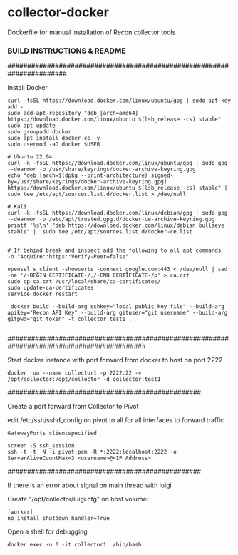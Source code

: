 # collector-docker
Dockerfile for manual installation of Recon collector tools


### BUILD INSTRUCTIONS & README

#######################################################################

Install Docker

```
curl -fsSL https://download.docker.com/linux/ubuntu/gpg | sudo apt-key add -
sudo add-apt-repository "deb [arch=amd64] https://download.docker.com/linux/ubuntu $(lsb_release -cs) stable"
sudo apt update
sudo groupadd docker
sudo apt install docker-ce -y
sudo usermod -aG docker $USER

# Ubuntu 22.04
curl -k -fsSL https://download.docker.com/linux/ubuntu/gpg | sudo gpg --dearmor -o /usr/share/keyrings/docker-archive-keyring.gpg
echo "deb [arch=$(dpkg --print-architecture) signed-by=/usr/share/keyrings/docker-archive-keyring.gpg] https://download.docker.com/linux/ubuntu $(lsb_release -cs) stable" | sudo tee /etc/apt/sources.list.d/docker.list > /dev/null

# Kali
curl -k -fsSL https://download.docker.com/linux/debian/gpg | sudo gpg --dearmor -o /etc/apt/trusted.gpg.d/docker-ce-archive-keyring.gpg
printf '%s\n' "deb https://download.docker.com/linux/debian bullseye stable" |  sudo tee /etc/apt/sources.list.d/docker-ce.list


# If behind break and inspect add the following to all apt commands
-o "Acquire::https::Verify-Peer=false"

openssl s_client -showcerts -connect google.com:443 < /dev/null | sed -ne '/-BEGIN CERTIFICATE-/,/-END CERTIFICATE-/p' > ca.crt
sudo cp ca.crt /usr/local/share/ca-certificates/
sudo update-ca-certificates
service docker restart
```

```
 docker build --build-arg sshkey="local public key file" --build-arg apikey="Recon API Key" --build-arg gituser="git username" --build-arg gitpwd="git token" -t collector:test1 .
 
```
 
 
###########################################################################################

Start docker instance with port forward from docker to host on port 2222


```
docker run --name collector1 -p 2222:22 -v /opt/collector:/opt/collector -d collector:test1
```

#################################################

Create a port forward from Collector to Pivot

edit /etc/ssh/sshd_config on pivot to all for all interfaces to forward traffic

```
GatewayPorts clientspecified
```


```
screen -S ssh_session
ssh -t -t -N -i pivot.pem -R *:2222:localhost:2222 -o ServerAliveCountMax=3 <username>@<IP Address>
```

#################################################

If there is an error about signal on main thread with luigi

Create "/opt/collector/luigi.cfg" on host volume:

    [worker]
    no_install_shutdown_handler=True
    
Open a shell for debugging

```
docker exec -u 0 -it collector1  /bin/bash
```

